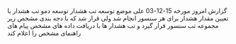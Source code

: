 گزارش امروز 
مورخه 15-12-03
علی
موضع توسعه تب هشدار
توسعه دمو تب هشدار با تعیین مقدار هشدار برای هر سنسور انجام شد
ولی قرار شد که با دجه بندی مشخص زیر مجموعه تب سنسور قرار گیرد
و تب هشدار ها با دریافت داده های مشخص پیام های راهنمای مشخص را اعلام کند
